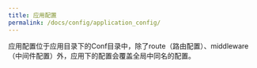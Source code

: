 ```yaml
---
title: 应用配置
permalink: /docs/config/application_config/
---
```



应用配置位于应用目录下的Conf目录中，除了route（路由配置）、middleware（中间件配置）外，应用下的配置会覆盖全局中同名的配置。

